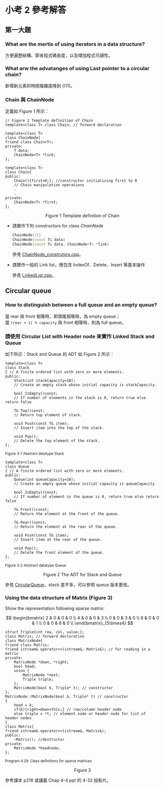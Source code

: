 # 小考 2 參考解答

## 第一大題

### What are the mertis of using **iterators** in a data structure?

方便遍歷結構、節省程式碼長度，以及增加程式可讀性。

### What arw the advatanges of using **Last** pointer to a circular chain?

新增新元素的時間複雜度降到 $O(1)$。

### Chain 與 ChainNode

定義如 Figure 1 所示：

```plain
// Figure 1 Template definition of Chain
template<class T> class Chain; // forward declaration

template<class T>
class ChainNode{
friend class Chain<T>;
private:
    T data;
    ChainNode<T> *link;
};

template<class T>
class Chain{
public:
    Chain(){first=0;}; //constructor initializing first to 0
    // Chain manipulation operations
    .
    .
private:
    ChainNode<T> *first;
};
```

$$\text{Figure 1 Template definition of Chain}$$

- 請實作下列 constructors for class _ChainNode_

  ```cpp
  ChainNode(){}
  ChainNode(const T& data)
  ChainNode(const T& data, ChainNode<T> *link)
  ```

  參見 [ChainNode_construtors.cpp](ChainNode_construtors.cpp)。

- 請實作一般的 Link list，應包含 IndexOf、Delete、Insert 等基本操作

  參見 [LinkedList.cpp](LinkedList.cpp)。

## Circular queue

### How to distinguish between **a full queue** and **an empty queue**?

當 rear 與 front 相等時，即頭尾相等時，為 empty queue；  
當 `(rear + 1) % capacity` 與 front 相等時，則為 full queue。

### 請使用 Circular List with Header node 來實作 Linked Stack and Queue

如下所示：Stack and Queue 的 ADT 如 Figure 2 所示：

```plain
template<class T>
class Stack
{ // A finite ordered list with zero or more elements.
public:
    Stack(int stackCapacity=10);
    // Create an empty stack whose initial capacity is stackCapacity.

    bool IsEmpty()const;
    // If number of elements in the stack is 0, return true else return false

    T& Top()const;
    // Return top element of stack.

    void Push(const T& item);
    // Insert item into the top of the stack.

    void Pop();
    // Delete the top element of the stack.
};
```

$^\text{Figure 3-1 Abstract datatype Stack}$

```plain
template<class T>
class Queue
{ // A finite ordered list with zero or more elements.
public:
    Queue(int queueCapacity=10);
    // Create an empty queue whose initial capacity is queueCapacity

    bool IsEmpty()const;
    // If number of element in the queue is 0, return true else return false

    T& Front()const;
    // Return the element at the front of the queue.

    T& Rear()const;
    // Return the element at the rear of the queue.

    void Push(const T& item);
    // Insert item at the rear of the queue.

    void Pop();
    // Delete the front element of the queue.
};
```

$^\text{Figure 3-2 Abstract datatype Queue}$

$$\text{Figure 2 The ADT for Stack and Queue}$$

參見 [CircularQueue](CircularQueue.cpp)，stack 差不多，可以參照 queue 版本更改。

### Using the data structure of **Matrix** (Figure 3)

Show the representation following sparse matrix:

$$
\begin{bmatrix}
2 & 0 & 0 & 0 \\
4 & 0 & 0 & 3 \\
0 & 0 & 3 & 0 \\
8 & 0 & 0 & 1 \\
0 & 0 & 6 & 0 \\
\end{bmatrix}_{5\times4}
$$

```plain
struct Triple{int row, col, value;};
class Matrix; // forward declaration
class MatrixNode{
friend class Matrix;
friend istream& operator>>(istream&, Matrix&); // for reading in a matrix
private:
    MatrixNode *down, *right;
    bool head;
    union {
        MatrixNode *next;
        Triple triple;
    };
    MatrixNode(bool b, Triple* t); // constructor
};
MatrixNode::MatrixNode(bool b, Triple* t) // constructor
{
    head = b;
    if(b){right=down=this;} // row/column header node
    else triple = *t; // element node or header node for list of header nodes
}
class Matrix{
friend istream& operator>>(istream&, Matrix&);
public:
    ~Matrix(); //destructor
private:
    MatrixNode *headnode;
};
```

$^\text{Program 4.29: Class definitions for sparse matrices}$

$$\text{Figure 3}$$

參考課本 p218 或講義 Chap 4-4 ppt 的 4-32 投影片。
